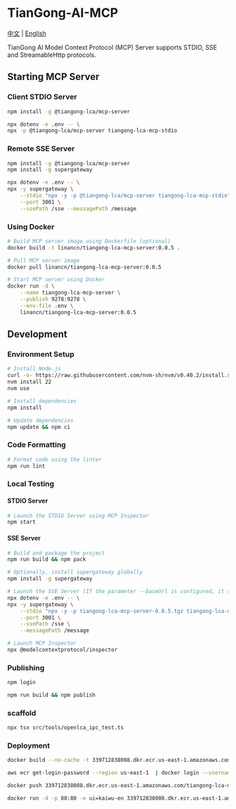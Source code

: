 # TianGong-AI-MCP

[中文](https://github.com/linancn/tiangong-lca-mcp/blob/main/README_CN.md) | [English](https://github.com/linancn/tiangong-lca-mcp/blob/main/README.md)

TianGong AI Model Context Protocol (MCP) Server supports STDIO, SSE and StreamableHttp protocols.

## Starting MCP Server

### Client STDIO Server

```bash
npm install -g @tiangong-lca/mcp-server

npx dotenv -e .env -- \
npx -p @tiangong-lca/mcp-server tiangong-lca-mcp-stdio
```

### Remote SSE Server

```bash
npm install -g @tiangong-lca/mcp-server
npm install -g supergateway

npx dotenv -e .env -- \
npx -y supergateway \
    --stdio "npx -y -p @tiangong-lca/mcp-server tiangong-lca-mcp-stdio" \
    --port 3001 \
    --ssePath /sse --messagePath /message
```

### Using Docker

```bash
# Build MCP server image using Dockerfile (optional)
docker build -t linancn/tiangong-lca-mcp-server:0.0.5 .

# Pull MCP server image
docker pull linancn/tiangong-lca-mcp-server:0.0.5

# Start MCP server using Docker
docker run -d \
    --name tiangong-lca-mcp-server \
    --publish 9278:9278 \
    --env-file .env \
    linancn/tiangong-lca-mcp-server:0.0.5
```

## Development

### Environment Setup

```bash
# Install Node.js
curl -o- https://raw.githubusercontent.com/nvm-sh/nvm/v0.40.2/install.sh | bash
nvm install 22
nvm use

# Install dependencies
npm install

# Update dependencies
npm update && npm ci
```

### Code Formatting

```bash
# Format code using the linter
npm run lint
```

### Local Testing

#### STDIO Server

```bash
# Launch the STDIO Server using MCP Inspector
npm start
```

#### SSE Server

```bash
# Build and package the project
npm run build && npm pack

# Optionally, install supergateway globally
npm install -g supergateway

# Launch the SSE Server (If the parameter --baseUrl is configured, it should be set to a valid IP address or domain name)
npx dotenv -e .env -- \
npx -y supergateway \
    --stdio "npx -y -p tiangong-lca-mcp-server-0.0.5.tgz tiangong-lca-mcp-stdio" \
    --port 3001 \
    --ssePath /sse \
    --messagePath /message

# Launch MCP Inspector
npx @modelcontextprotocol/inspector
```

### Publishing

```bash
npm login

npm run build && npm publish
```

### scaffold

```bash
npx tsx src/tools/openlca_ipc_test.ts
```

### Deployment

```bash
docker build --no-cache -t 339712838008.dkr.ecr.us-east-1.amazonaws.com/tiangong-lca-mcp:0.0.6 .

aws ecr get-login-password --region us-east-1  | docker login --username AWS --password-stdin 339712838008.dkr.ecr.us-east-1.amazonaws.com

docker push 339712838008.dkr.ecr.us-east-1.amazonaws.com/tiangong-lca-mcp:0.0.6

docker run -d -p 80:80 -e ui=kaiwu-en 339712838008.dkr.ecr.us-east-1.amazonaws.com/tiangong-lca-mcp:0.0.6
```
